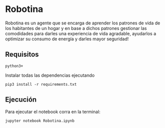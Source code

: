 # Robotina
Robotina es un agente que se encarga de aprender los patrones de vida de los habitantes de un hogar y en base a dichos patrones gestionar las comodidades para darles una experiencia de vida agradable, ayudarlos a optimizar su consumo de energía y darles mayor seguridad! 
## Requisitos

`python3+`

Instalar todas las dependencias ejecutando

    pip3 install -r requirements.txt

## Ejecución
Para ejecutar el notebook corra en la terminal:

    jupyter notebook Robotina.ipynb